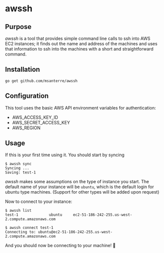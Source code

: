 # awssh

## Purpose
*awssh* is a tool that provides simple command line calls to ssh into AWS EC2 instances; it finds out the name and address of the machines and uses that information to ssh into the machines with a short and straightforward command.

## Installation

```
go get github.com/msanterre/awssh
```

## Configuration

This tool uses the basic AWS API environment variables for authentication:
- AWS_ACCESS_KEY_ID
- AWS_SECRET_ACCESS_KEY
- AWS_REGION

## Usage

If this is your first time using it. You should start by syncing

```
$ awssh sync
Syncing ...
Saving: test-1
```

*awssh* makes some assumptions on the type of instance you start. The default name of your instance will be `ubuntu`, which is the default login for ubuntu type machines. (Support for other types will be added upon request)

Now to connect to your instance:
```
$ awssh list
test-1              ubuntu     ec2-51-186-242-255.us-west-2.compute.amazonaws.com

$ awssh connect test-1
Connecting to: ubuntu@ec2-51-186-242-255.us-west-2.compute.amazonaws.com
```

And you should now be connecting to your machine! 🎉
